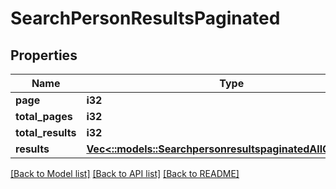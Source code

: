 # SearchPersonResultsPaginated

## Properties

Name | Type | Description | Notes
------------ | ------------- | ------------- | -------------
**page** | **i32** |  | [optional] 
**total_pages** | **i32** |  | [optional] 
**total_results** | **i32** |  | [optional] 
**results** | [**Vec<::models::SearchpersonresultspaginatedAllOfResults>**](SearchpersonresultspaginatedAllOfResults.md) |  | [optional] 

[[Back to Model list]](../README.md#documentation-for-models) [[Back to API list]](../README.md#documentation-for-api-endpoints) [[Back to README]](../README.md)

